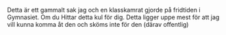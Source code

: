 Detta är ett gammalt sak jag och en klasskamrat gjorde på fridtiden i Gymnasiet.
Om du Hittar detta kul för dig.
Detta ligger uppe mest för att jag vill kunna komma åt den och sköms inte för den (därav offentlig)
